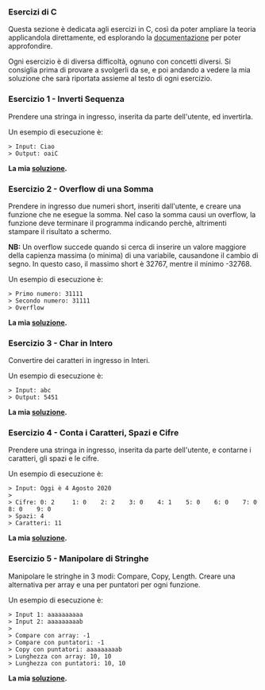 ### Esercizi di C
Questa sezione è dedicata agli esercizi in C, così da poter ampliare la teoria applicandola direttamente, ed esplorando la [documentazione](https://devdocs.io/c/) per poter approfondire.

Ogni esercizio è di diversa difficoltà, ognuno con concetti diversi.
Si consiglia prima di provare a svolgerli da se, e poi andando a vedere la mia soluzione che sarà riportata assieme al testo di ogni esercizio.


### Esercizio 1 - Inverti Sequenza
Prendere una stringa in ingresso, inserita da parte dell'utente, ed invertirla.

Un esempio di esecuzione è:
```
> Input: Ciao
> Output: oaiC
```

**La mia [soluzione](1_InvertiSequenza.c).**

### Esercizio 2 - Overflow di una Somma
Prendere in ingresso due numeri short, inseriti dall'utente, e creare una funzione che ne esegue la somma. Nel caso la somma causi un overflow, la funzione deve terminare il programma indicando perchè, altrimenti stampare il risultato a schermo.

**NB:** Un overflow succede quando si cerca di inserire un valore maggiore della capienza massima (o minima) di una variabile, causandone il cambio di segno. In questo caso, il massimo short è 32767, mentre il minimo -32768. 

Un esempio di esecuzione è:
```
> Primo numero: 31111 
> Secondo numero: 31111
> Overflow
```

**La mia [soluzione](2_OverflowSomma.c).**

### Esercizio 3 - Char in Intero
Convertire dei caratteri in ingresso in Interi.

Un esempio di esecuzione è:
```
> Input: abc
> Output: 5451
```

**La mia [soluzione](3_CharToInteger.c).**

### Esercizio 4 - Conta i Caratteri, Spazi e Cifre 
Prendere una stringa in ingresso, inserita da parte dell'utente, e contarne i caratteri, gli spazi e le cifre.

Un esempio di esecuzione è:
```
> Input: Oggi è 4 Agosto 2020
>
> Cifre: 0: 2     1: 0    2: 2    3: 0    4: 1    5: 0    6: 0    7: 0    8: 0    9: 0
> Spazi: 4
> Caratteri: 11
```

**La mia [soluzione](4_ContaCaratteriSpaziCifre.c).**

### Esercizio 5 - Manipolare di Stringhe
Manipolare le stringhe in 3 modi: Compare, Copy, Length. Creare una alternativa per array e una per puntatori per ogni funzione. 

Un esempio di esecuzione è:
```
> Input 1: aaaaaaaaaa
> Input 2: aaaaaaaaab
> 
> Compare con array: -1
> Compare con puntatori: -1
> Copy con puntatori: aaaaaaaaab
> Lunghezza con array: 10, 10
> Lunghezza con puntatori: 10, 10
```

**La mia [soluzione](5_ManipolaStringhe.c).**
